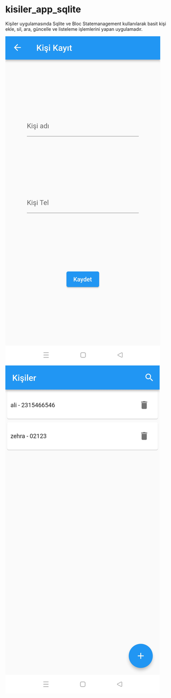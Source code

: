 # kisiler_app_sqlite

Kişiler uygulamasında Sqlite ve Bloc Statemanagement kullanılarak basit kişi ekle, sil, ara, güncelle ve listeleme işlemlerini yapan uygulamadır.

![resim 1](https://github.com/mhmmdhankcmz/kisiler_uygulamasi_sqlite/blob/master/ss1.jpeg?raw=true "SS 1")
![resim 2](https://github.com/mhmmdhankcmz/kisiler_uygulamasi_sqlite/blob/master/ss2.jpeg)
